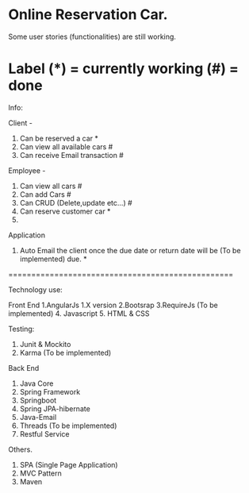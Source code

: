 # Online Reservation Car.

Some user stories (functionalities) are still working. 

Label 
(*)  = currently working
(#) = done
=================================================

Info: 

Client -
1. Can be reserved a car      *
2. Can view all available cars   #    
3. Can receive Email transaction  #


Employee -
1. Can view all cars       #
2. Can add Cars             #
3. Can CRUD (Delete,update etc...) #
4. Can reserve customer car     *
5.

Application
1. Auto Email the client once the due date or return date will be (To be implemented) due. *


=================================================

Technology use:

Front End
1.AngularJs 1.X version
2.Bootsrap
3.RequireJs (To be implemented)
4. Javascript
5. HTML & CSS

Testing:
1. Junit & Mockito
2. Karma (To be implemented)

Back End
1. Java Core
2. Spring Framework
3. Springboot
4. Spring JPA-hibernate
5. Java-Email
6. Threads (To be implemented)
7. Restful Service

Others.
1. SPA (Single Page Application)
2. MVC Pattern
3. Maven
